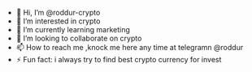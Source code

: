 - 👋 Hi, I’m @roddur-crypto
- 👀 I’m interested in crypto
- 🌱 I’m currently learning marketing
- 💞️ I’m looking to collaborate on crypto
- 📫 How to reach me ,knock me here any time at telegramn @roddur
- ⚡ Fun fact: i always try to find best crypto currency for invest 

<!---
roddur-crypto/roddur-crypto is a ✨ special ✨ repository because its `README.md` (this file) appears on your GitHub profile.
You can click the Preview link to take a look at your changes.
--->
